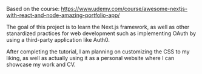 Based on the course: https://www.udemy.com/course/awesome-nextjs-with-react-and-node-amazing-portfolio-app/

The goal of this project is to learn the Next.js framework, as well as other stanardized practices for web development such as implementing OAuth by using a third-party application like Auth0. 

After completing the tutorial, I am planning on customizing the CSS to my liking, as well as actually using it as a personal website where I can showcase my work and CV.

